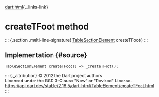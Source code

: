 [dart:html](../../dart-html/dart-html-library){._links-link}

createTFoot method
==================

::: {.section .multi-line-signature}
[TableSectionElement](../tablesectionelement-class) createTFoot()
:::

Implementation {#source}
--------------

``` {.language-dart data-language="dart"}
TableSectionElement createTFoot() => _createTFoot();
```

::: {._attribution}
© 2012 the Dart project authors\
Licensed under the BSD 3-Clause \"New\" or \"Revised\" License.\
<https://api.dart.dev/stable/2.18.5/dart-html/TableElement/createTFoot.html>
:::
